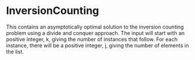 # InversionCounting
This contains an asymptotically optimal solution to the inversion counting problem using a divide and conquer approach.
The input will start with an positive integer, k, giving the number of instances that follow. For each
instance, there will be a positive integer, j, giving the number of elements in the list.
